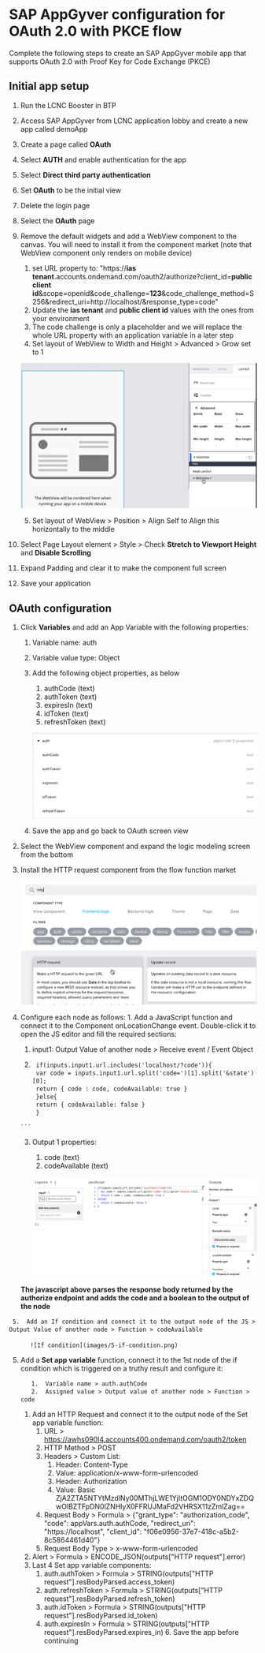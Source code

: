 # SAP AppGyver configuration for OAuth 2.0 with PKCE flow

  Complete the following steps to create an SAP AppGyver mobile app that supports OAuth 2.0 with Proof Key for Code Exchange (PKCE)

## Initial app setup

  1. Run the LCNC Booster in BTP
  2. Access SAP AppGyver from LCNC application lobby and create a new app called demoApp
  3. Create a page called **OAuth**
  4. Select **AUTH** and enable authentication for the app
  5. Select **Direct third party authentication**
  6. Set **OAuth** to be the initial view
  7. Delete the login page
  8. Select the **OAuth** page
  9. Remove the default widgets and add a WebView component to the canvas. You will need to install it from the component market (note that WebView component only renders on mobile device)
     1. set URL property to: "https://**ias tenant**.accounts.ondemand.com/oauth2/authorize?client_id=**public client id**&scope=openid&code_challenge=**123**&code_challenge_method=S256&redirect_uri=http://localhost/&response_type=code"
     2. Update the **ias tenant** and **public client id** values with the ones from your environment
     3. The code challenge is only a placeholder and we will replace the whole URL property with an application variable in a later step
     4. Set layout of WebView to Width and Height > Advanced > Grow set to 1

       ![WebView "can grow" setting](./images/1-can-grow.png)

     5. Set layout of WebView > Position > Align Self to Align this horizontally to the middle
  10. Select Page Layout element > Style > Check **Stretch to Viewport Height** and **Disable Scrolling**
  11. Expand Padding and clear it to make the component full screen
  12. Save your application

## OAuth configuration

  1. Click **Variables** and add an App Variable with the following properties:
     1.  Variable name: auth
     2.  Variable value type: Object
     3.  Add the following object properties, as below
         1.  authCode (text)
         2.  authToken (text)
         3.  expiresIn (text)
         4.  idToken (text)
         5.  refreshToken (text)

           ![Auth application variable](./images/2-auth-object.png)
        
     4.  Save the app and go back to OAuth screen view
  2.  Select the WebView component and expand the logic modeling screen from the bottom
  3.  Install the HTTP request component from the flow function market

       ![HTTP request flow function](images/3-http-req.png)
 
  4.  Configure each node as follows:
    1. Add a JavaScript function and connect it to the Component onLocationChange event. Double-click it to open the JS editor and fill the required sections:
        1. input1: Output Value of another node > Receive event / Event Object
        2. ```
            if(inputs.input1.url.includes('localhost/?code')){
            var code = inputs.input1.url.split('code=')[1].split('&state')[0];
            return { code : code, codeAvailable: true } 
            }else{
            return { codeAvailable: false } 
            }
          ```
        3. Output 1 properties:
             1. code (text)
             2. codeAvailable (text)

             ![JS code](images/4-js-code.png)

      **The javascript above parses the response body returned by the authorize endpoint and adds the code and a boolean to the output of the node**

     5.  Add an If condition and connect it to the output node of the JS > Output Value of another node > Function > codeAvailable

          ![If condition](images/5-if-condition.png)
  5.  Add a **Set app variable** function, connect it to the 1st node of the if condition which is triggered on a truthy result and configure it:

             1.  Variable name > auth.authCode
             2.  Assigned value > Output value of another node > Function > code

         1.  Add an HTTP Request and connect it to the output node of the Set app variable function:
             1.  URL > https://awhs090l4.accounts400.ondemand.com/oauth2/token
             2.  HTTP Method > POST
             3.  Headers > Custom List:
                 1.  Header: Content-Type  
                 2.  Value: application/x-www-form-urlencoded
                 3.  Header: Authorization
                 4.  Value: Basic ZjA2ZTA5NTYtMzdlNy00MThjLWE1YjItOGM1ODY0NDYxZDQwOlBZTFpDN0lZNHlyX0FFRUJMaFd2VHRSX11zZmlZag==
             4.  Request Body > Formula > {"grant_type": "authorization_code", "code": appVars.auth.authCode, "redirect_uri": "https://localhost", "client_id": "f06e0956-37e7-418c-a5b2-8c5864461d40"}
             5.  Request Body Type > x-www-form-urlencoded
         2.  Alert > Formula > ENCODE_JSON(outputs["HTTP request"].error)
         3.  Last 4 Set app variable components:
             1.  auth.authToken > Formula > STRING(outputs["HTTP request"].resBodyParsed.access_token)
             2.  auth.refreshToken > Formula > STRING(outputs["HTTP request"].resBodyParsed.refresh_token)
             3.  auth.idToken > Formula > STRING(outputs["HTTP request"].resBodyParsed.id_token)
             4.  auth.expiresIn > Formula > STRING(outputs["HTTP request"].resBodyParsed.expires_in)
     6.  Save the app before continuing